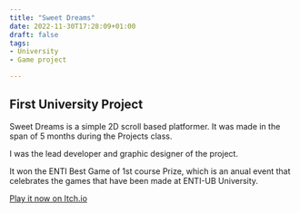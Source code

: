 ```yaml
---
title: "Sweet Dreams"
date: 2022-11-30T17:28:09+01:00
draft: false
tags:
- University
- Game project

---
```



## First University Project

Sweet Dreams is a simple 2D scroll based platformer.
It was made in the span of 5 months during the Projects class.

I was the lead developer and graphic designer of the project.

It won the ENTI Best Game of 1st course Prize, which is an anual event
that celebrates the games that have been made at ENTI-UB University.


[Play it now on Itch.io](https://focalita.itch.io/sweetdreams)
